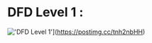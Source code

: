 # DFD Level 1 :

!['DFD Level 1'](https://i.postimg.cc/J0Fgg76t/DFD-Level-1-Page-1-drawio.png)](https://postimg.cc/tnh2nbHH)